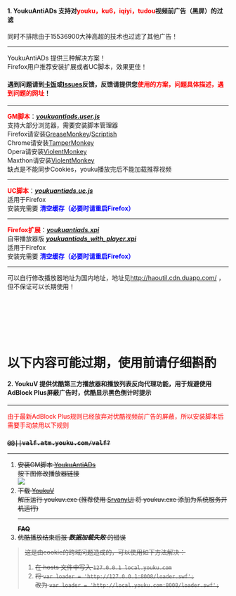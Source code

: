#### 1. YoukuAntiADs 支持对<font color='red'>youku，ku6，iqiyi，tudou</font>视频前广告（黑屏）的过滤 ####
同时不排除由于15536900大神高超的技术也过滤了其他广告！

---

YoukuAntiADs 提供三种解决方案！<br>
Firefox用户推荐安装扩展或者UC脚本，效果更佳！<br>
<h4>遇到问题请到<b><a href='http://bbs.kafan.cn/thread-1509944-1-1.html'>卡饭</a></b>或<b><a href='https://code.google.com/p/haoutil/issues/list'>Issues</a></b>反馈，反馈请提供您<font color='red'>使用的方案，问题具体描述，遇到问题的网址</font>！</h4>
<hr />
<font color='red'><b>GM脚本</b></font>：<i><b><a href='http://userscripts.org/scripts/show/119622'>youkuantiads.user.js</a></b></i><br>
支持大部分浏览器，需要安装脚本管理器<br>
Firefox请安装<a href='https://addons.mozilla.org/en-US/firefox/addon/greasemonkey/'>GreaseMonkey</a>/<a href='https://addons.mozilla.org/zh-cn/firefox/addon/scriptish/'>Scriptish</a><br>
Chrome请安装<a href='https://chrome.google.com/webstore/detail/tampermonkey%3Cbr%3E/dhdgffkkebhmkfjojejmpbldmpobfkfo'>TamperMonkey</a><br>
Opera请安装<a href='https://addons.opera.com/extensions/details/violent-monkey/'>ViolentMonkey</a><br>
Maxthon请安装<a href='http://extension.maxthon.com/detail/index.php?view_id=1680'>ViolentMonkey</a><br>
缺点是不能同步Cookies，youku播放完后不能加载推荐视频<br>
<hr />
<font color='red'><b>UC脚本</b></font>：<i><b><a href='https://j.mozest.com/zh-CN/ucscript/script/92/'>youkuantiads.uc.js</a></b></i><br>
适用于Firefox<br>
安装完需要 <font color='blue'><b>清空缓存（必要时请重启Firefox）</b></font>
<hr />
<font color='red'><b>Firefox扩展</b></font>：<i><b><a href='https://haoutil.googlecode.com/svn/trunk/firefox/xpi/youkuantiads.xpi'>youkuantiads.xpi</a></b></i><br>
自带播放器版 <i><b><a href='https://haoutil.googlecode.com/svn/trunk/firefox/xpi/youkuantiads_with_player.xpi'>youkuantiads_with_player.xpi</a></b></i><br>
适用于Firefox<br>
安装完需要 <font color='blue'><b>清空缓存（必要时请重启Firefox）</b></font>
<hr />
可以自行修改播放器地址为国内地址，地址见<a href='http://haoutil.cdn.duapp.com/'>http://haoutil.cdn.duapp.com/</a> ，<br>
但不保证可以长期使用！<br>
<br>
<br>
<br>
<br>
<br>
<br>
<h1>以下内容可能过期，使用前请仔细斟酌</h1>
<h4>2. YoukuV 提供优酷第三方播放器和播放列表反向代理功能，用于规避使用AdBlock Plus屏蔽广告时，优酷显示黑色倒计时提示</h4>
<hr />
<font color='red'>由于最新AdBlock Plus规则已经放弃对优酷视频前广告的屏蔽，所以安装脚本后需要手动禁用以下规则</font><br><del><h3></del><code>@@||valf.atm.youku.com/valf?</code><del></h3>
<hr />
<ol><li>安装GM脚本 <a href='http://userscripts.org/scripts/show/119622'>YoukuAntiADs</a></del><br>按下图修改播放器链接<br><img src='https://haoutil.googlecode.com/svn/trunk/misc/youkuantiads.user.js.png' />
</li><li>下载 <a href='https://haoutil.googlecode.com/svn/trunk/youkuv/binary/youkuv.7z'>YoukuV</a><br>解压运行 youkuv.exe (推荐使用 <a href='http://wangye.org/blog/archives/644/'>SrvanyUI</a> 将 youkuv.exe 添加为系统服务开机运行)<br>
<hr />
<b>FAQ</b>
</li><li>优酷播放结束后报 <b><i>数据加载失败</i></b> 的错误<br>
</li></ol><blockquote>这是由cookie的跨域问题造成的，可以使用如下方法解决：<br>
<ol><li>在 hosts 文件中写入 <code>127.0.0.1 local.youku.com</code>
</li><li>将 <code>var loader = 'http://127.0.0.1:8008/loader.swf';</code><br>改为 <code>var loader = 'http://local.youku.com:8008/loader.swf';</code>